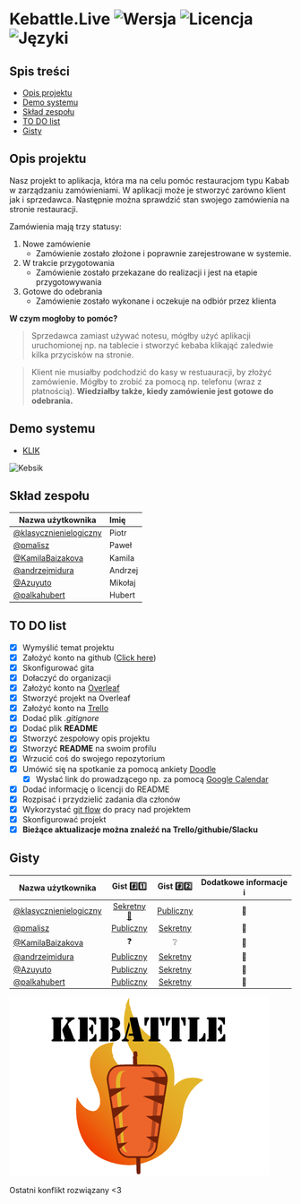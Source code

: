 # Kebattle.Live ![Wersja](https://github.com/AGH-Narzedzia-Informatyczne/Kebattle.Live/blob/master/Obrazki/version.PNG) ![Licencja](https://github.com/AGH-Narzedzia-Informatyczne/Kebattle.Live/blob/master/Obrazki/license.PNG) ![Języki](https://github.com/AGH-Narzedzia-Informatyczne/Kebattle.Live/blob/master/Obrazki/lang.PNG)

## Spis treści

* [Opis projektu](#opis-projektu)
* [Demo systemu](#demo-systemu)
* [Skład zespołu](#skład-zespołu)
* [TO DO list](#to-do-list)
* [Gisty](#gisty)

## Opis projektu

Nasz projekt to aplikacja, która ma na celu pomóc restauracjom typu Kabab w zarządzaniu zamówieniami. W aplikacji może je stworzyć zarówno klient jak i sprzedawca. Następnie można sprawdzić stan swojego zamówienia na stronie restauracji.

Zamówienia mają trzy statusy:
1. Nowe zamówienie
   - Zamówienie zostało złożone i poprawnie zarejestrowane w systemie. 
2. W trakcie przygotowania
   - Zamówienie zostało przekazane do realizacji i jest na etapie przygotowywania
3. Gotowe do odebrania
   - Zamówienie zostało wykonane i oczekuje na odbiór przez klienta

**W czym mogłoby to pomóc?**
> Sprzedawca zamiast używać notesu, mógłby użyć aplikacji uruchomionej np. na tablecie i stworzyć kebaba klikająć zaledwie kilka przycisków na stronie.

> Klient nie musiałby podchodzić do kasy w restuauracji, by złożyć zamówienie. Mógłby to zrobić za pomocą np. telefonu (wraz z płatnością). **Wiedziałby także, kiedy zamówienie jest gotowe do odebrania.**

## Demo systemu

* [KLIK](http://kebattle.azurewebsites.net/)

![Kebsik](https://i.postimg.cc/W4xyq6YM/Daco-5453030.png)

## Skład zespołu

Nazwa użytkownika | Imię
------------------|:----
[@klasycznienielogiczny](https://github.com/klasycznienielogiczny) | Piotr
[@pmalisz](https://github.com/pmalisz) | Paweł
[@KamilaBaizakova](https://github.com/KamilaBaizakova) | Kamila
[@andrzejmidura](https://github.com/andrzejmidura) | Andrzej
[@Azuyuto](https://github.com/Azuyuto) | Mikołaj
[@palkahubert](https://github.com/palkahubert) | Hubert

## TO DO list
- [x] Wymyślić temat projektu
- [x] Założyć konto na github ([Click here](https://github.com/klasycznienielogiczny))
- [x] Skonfigurować gita
- [x] Dołaczyć do organizacji
- [x] Założyć konto na [Overleaf](https://overleaf.com)
- [x] Stworzyć projekt na Overleaf
- [x] Założyć konto na [Trello](https://trello.com/)
- [x] Dodać plik _.gitignore_
- [x] Dodać plik __README__
- [x] Stworzyć zespołowy opis projektu
- [x] Stworzyć __README__ na swoim profilu
- [x] Wrzucić coś do swojego repozytorium
- [x] Umówić się na spotkanie za pomocą ankiety [Doodle](https://doodle.com/en/)
	- [x] Wysłać link do prowadzącego np. za pomocą [Google Calendar](https://calendar.google.com/)
- [x] Dodać informację o licencji do README
- [x] Rozpisać i przydzielić zadania dla członów
- [x] Wykorzystać [git flow](https://guides.github.com/introduction/flow/) do pracy nad projektem
- [x] Skonfigurować projekt
- [x] **Bieżące aktualizacje można znaleźć na Trello/githubie/Slacku**

## Gisty

Nazwa użytkownika | Gist :hash::one: | Gist :hash::two: | Dodatkowe informacje :information_source:
------------------|:----------------:|:----------------:|:-----------------------------:
[@klasycznienielogiczny](https://github.com/klasycznienielogiczny) | [Sekretny :lock_with_ink_pen:](https://gist.github.com/klasycznienielogiczny/ca73fff7d06312628d9050b21d544a19) | [Publiczny](https://gist.github.com/klasycznienielogiczny/d911bebdf897da25ca01ea7489177add)| :put_litter_in_its_place:
[@pmalisz](https://github.com/pmalisz) | [Publiczny](https://gist.github.com/pmalisz/7ddb879d79da5c4708a7da0e5434f34a) | [Sekretny](https://gist.github.com/pmalisz/769e368ff406f25d1bcc4199db37a75c) | :put_litter_in_its_place:
[@KamilaBaizakova](https://github.com/KamilaBaizakova) | :question: | :grey_question: | :put_litter_in_its_place:
[@andrzejmidura](https://github.com/andrzejmidura) | [Publiczny](https://gist.github.com/andrzejmidura/216f2d59e50edfaac59531d11a33f511) | [Sekretny](https://gist.github.com/andrzejmidura/d9e67b61c0c0bbb8c62886c69472028e) | :put_litter_in_its_place:
[@Azuyuto](https://github.com/Azuyuto) | [Publiczny](https://gist.github.com/Azuyuto/58f28039745cb399f608bfae4d436d4a) | [Sekretny](https://gist.github.com/Azuyuto/b2e2325a94a7185d916ee7ef74b49bd0) | :put_litter_in_its_place:
[@palkahubert](https://github.com/palkahubert) | [Publiczny](https://gist.github.com/palkahubert/b6a12f4ff40460b5feeaf75ea9f5121b)  | [Sekretny](https://gist.github.com/palkahubert/757c6f1ae0d8714e6e28c8a27c71074c) | :put_litter_in_its_place:

![Kebab](https://github.com/palkahubert/test/blob/main/kebattle%20logo.png)

Ostatni konflikt rozwiązany <3